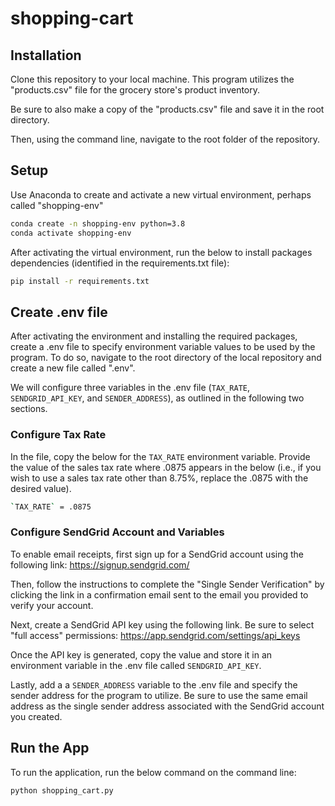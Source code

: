 # shopping-cart

## Installation
Clone this repository to your local machine. This program utilizes the "products.csv" file for the grocery store's product inventory. 

Be sure to also make a copy of the "products.csv" file and save it in the root directory.

Then, using the command line, navigate to the root folder of the repository.

## Setup
Use Anaconda to create and activate a new virtual environment, perhaps called "shopping-env"

```sh
conda create -n shopping-env python=3.8  
conda activate shopping-env
```

After activating the virtual environment, run the below to install packages dependencies (identified in the requirements.txt file):

```sh
pip install -r requirements.txt 
```

## Create .env file

After activating the environment and installing the required packages, create a .env file to specify environment variable values to be used by the program. To do so, navigate to the root directory of the local repository and create a new file called ".env".

We will configure three variables in the .env file (`TAX_RATE`, `SENDGRID_API_KEY`, and `SENDER_ADDRESS`), as outlined in the following two sections.

### Configure Tax Rate

In the file, copy the below for the `TAX_RATE` environment variable. Provide the value of the sales tax rate where .0875 appears in the below (i.e., if you wish to use a sales tax rate other than 8.75%, replace the .0875 with the desired value).

```sh
`TAX_RATE` = .0875
```

### Configure SendGrid Account and Variables

To enable email receipts, first sign up for a SendGrid account using the following link: https://signup.sendgrid.com/

Then, follow the instructions to complete the "Single Sender Verification" by clicking the link in a confirmation email sent to the email you provided to verify your account.

Next, create a SendGrid API key using the following link. Be sure to select "full access" permissions: https://app.sendgrid.com/settings/api_keys

Once the API key is generated, copy the value and store it in an environment variable in the .env file called `SENDGRID_API_KEY`.

Lastly, add a a `SENDER_ADDRESS` variable to the .env file and specify the sender address for the program to utilize. Be sure to use the same email address as the single sender address associated with the SendGrid account you created.

## Run the App
To run the application, run the below command on the command line:

```sh
python shopping_cart.py
```
